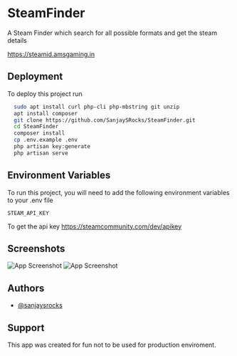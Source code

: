 # SteamFinder
A Steam Finder which search for all possible formats and get the steam details

https://steamid.amsgaming.in
## Deployment

To deploy this project run

```bash
  sudo apt install curl php-cli php-mbstring git unzip
  apt install composer
  git clone https://github.com/SanjaySRocks/SteamFinder.git
  cd SteamFinder
  composer install
  cp .env.example .env
  php artisan key:generate
  php artisan serve
```

  
## Environment Variables

To run this project, you will need to add the following environment variables to your .env file

`STEAM_API_KEY`

To get the api key https://steamcommunity.com/dev/apikey


## Screenshots

![App Screenshot](https://github.com/SanjaySRocks/SteamFinder/screenshot/s1.png)
![App Screenshot](https://github.com/SanjaySRocks/SteamFinder/screenshot/s2.png)
  


## Authors

- [@sanjaysrocks](https://www.github.com/sanjaysrocks)

  
## Support

This app was created for fun not to be used for production enviroment.
  

